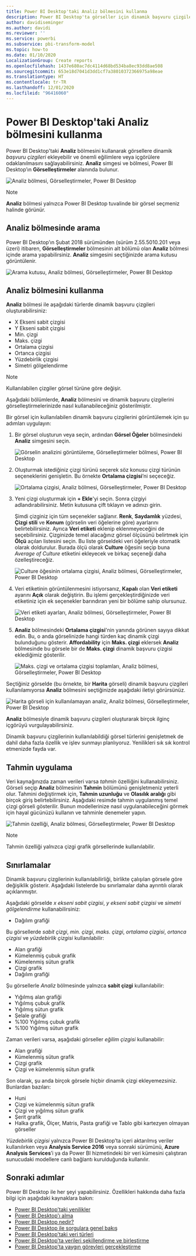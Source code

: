 ```yaml
---
title: Power BI Desktop'taki Analiz bölmesini kullanma
description: Power BI Desktop'ta görseller için dinamik başvuru çizgileri oluşturma
author: davidiseminger
ms.author: davidi
ms.reviewer: ''
ms.service: powerbi
ms.subservice: pbi-transform-model
ms.topic: how-to
ms.date: 01/10/2020
LocalizationGroup: Create reports
ms.openlocfilehash: 1437e680ac7dc4114d68bd534ba8ec93dd8ae508
ms.sourcegitcommit: 653e18d7041d3dd1cf7a38010372366975a98eae
ms.translationtype: HT
ms.contentlocale: tr-TR
ms.lasthandoff: 12/01/2020
ms.locfileid: "96416060"
---
```

# <a name="use-the-analytics-pane-in-power-bi-desktop"></a>Power BI Desktop'taki Analiz bölmesini kullanma

Power BI Desktop'taki **Analiz** bölmesini kullanarak görsellere dinamik *başvuru çizgileri* ekleyebilir ve önemli eğilimlere veya içgörülere odaklanılmasını sağlayabilirsiniz. **Analiz** simgesi ve bölmesi, Power BI Desktop’ın **Görselleştirmeler** alanında bulunur.

![Analiz bölmesi, Görselleştirmeler, Power BI Desktop](media/desktop-analytics-pane/analytics-pane_1.png)

> [!NOTE]
> **Analiz** bölmesi yalnızca Power BI Desktop tuvalinde bir görsel seçmeniz halinde görünür.

## <a name="search-within-the-analytics-pane"></a>Analiz bölmesinde arama

Power BI Desktop’ın Şubat 2018 sürümünden (sürüm 2.55.5010.201 veya üzeri) itibaren, **Görselleştirmeler** bölmesinin alt bölümü olan **Analiz** bölmesi içinde arama yapabilirsiniz. **Analiz** simgesini seçtiğinizde arama kutusu görüntülenir.

![Arama kutusu, Analiz bölmesi, Görselleştirmeler, Power BI Desktop](media/desktop-analytics-pane/analytics-pane_1b.png)

## <a name="use-the-analytics-pane"></a>Analiz bölmesini kullanma

**Analiz** bölmesi ile aşağıdaki türlerde dinamik başvuru çizgileri oluşturabilirsiniz:

* X Ekseni sabit çizgisi
* Y Ekseni sabit çizgisi
* Min. çizgi
* Maks. çizgi
* Ortalama çizgisi
* Ortanca çizgisi
* Yüzdebirlik çizgisi
* Simetri gölgelendirme

> [!NOTE]
> Kullanılabilen çizgiler görsel türüne göre değişir.

Aşağıdaki bölümlerde, **Analiz** bölmesini ve dinamik başvuru çizgilerini görselleştirmelerinizde nasıl kullanabileceğiniz gösterilmiştir.

Bir görsel için kullanılabilen dinamik başvuru çizgilerini görüntülemek için şu adımları uygulayın:

1. Bir görsel oluşturun veya seçin, ardından **Görsel Öğeler** bölmesindeki **Analiz** simgesini seçin.

    ![Görselin analizini görüntüleme, Görselleştirmeler bölmesi, Power BI Desktop](media/desktop-analytics-pane/analytics-pane_2.png)

2. Oluşturmak istediğiniz çizgi türünü seçerek söz konusu çizgi türünün seçeneklerini genişletin. Bu örnekte **Ortalama çizgisi**’ni seçeceğiz.

    ![Ortalama çizgisi, Analiz bölmesi, Görselleştirmeler, Power BI Desktop](media/desktop-analytics-pane/analytics-pane_3.png)

3. Yeni çizgi oluşturmak için **+&nbsp;Ekle**'yi seçin. Sonra çizgiyi adlandırabilirsiniz. Metin kutusuna çift tıklayın ve adınızı girin.

    Şimdi çizginiz için tüm seçenekler sağlanır. **Renk**, **Saydamlık** yüzdesi, **Çizgi stili** ve **Konum** (görselin veri öğelerine göre) ayarlarını belirtebilirsiniz. Ayrıca **Veri etiketi** eklenip eklenmeyeceğini de seçebilirsiniz. Çizginizde temel alacağınız görsel ölçüsünü belirtmek için **Ölçü** açılan listesini seçin. Bu liste görseldeki veri öğeleriyle otomatik olarak doldurulur. Burada ölçü olarak **Culture** öğesini seçip buna *Average of Culture* etiketini ekleyecek ve birkaç seçeneği daha özelleştireceğiz.

    ![Culture öğesinin ortalama çizgisi, Analiz bölmesi, Görselleştirmeler, Power BI Desktop](media/desktop-analytics-pane/analytics-pane_4.png)

4. Veri etiketinin görüntülenmesini istiyorsanız, **Kapalı** olan **Veri etiketi** ayarını **Açık** olarak değiştirin. Bu işlemi gerçekleştirdiğinizde veri etiketiniz için ek seçenekler barındıran yeni bir bölüme sahip olursunuz.

    ![Veri etiketi ayarları, Analiz bölmesi, Görselleştirmeler, Power BI Desktop](media/desktop-analytics-pane/analytics-pane_5.png)

5. **Analiz** bölmesindeki **Ortalama çizgisi**'nin yanında görünen sayıya dikkat edin. Bu, o anda görselinizde hangi türden kaç dinamik çizgi bulunduğunu gösterir. **Affordability** için **Maks. çizgi** eklersek **Analiz** bölmesinde bu görsele bir de **Maks. çizgi** dinamik başvuru çizgisi eklediğimiz gösterilir.

    ![Maks. çizgi ve ortalama çizgisi toplamları, Analiz bölmesi, Görselleştirmeler, Power BI Desktop](media/desktop-analytics-pane/analytics-pane_6.png)

Seçtiğiniz görselde (bu örnekte, bir **Harita** görseli) dinamik başvuru çizgileri kullanılamıyorsa **Analiz** bölmesini seçtiğinizde aşağıdaki iletiyi görürsünüz.

![Harita görseli için kullanılamayan analiz, Analiz bölmesi, Görselleştirmeler, Power BI Desktop](media/desktop-analytics-pane/analytics-pane_7.png)

**Analiz** bölmesiyle dinamik başvuru çizgileri oluşturarak birçok ilginç içgörüyü vurgulayabilirsiniz.

Dinamik başvuru çizgilerinin kullanılabildiği görsel türlerini genişletmek de dahil daha fazla özellik ve işlev sunmayı planlıyoruz. Yenilikleri sık sık kontrol etmenizde fayda var.

## <a name="apply-forecasting"></a>Tahmin uygulama

Veri kaynağınızda zaman verileri varsa *tahmin* özelliğini kullanabilirsiniz. Görseli seçip **Analiz** bölmesinin **Tahmin** bölümünü genişletmeniz yeterli olur. Tahmini değiştirmek için, **Tahmin uzunluğu** ve **Olasılık aralığı** gibi birçok giriş belirtebilirsiniz. Aşağıdaki resimde tahmin uygulanmış temel çizgi görseli gösterilir. Bunun modellerinize nasıl uygulanabileceğini görmek için hayal gücünüzü kullanın ve tahminle denemeler yapın.

![Tahmin özelliği, Analiz bölmesi, Görselleştirmeler, Power BI Desktop](media/desktop-analytics-pane/analytics-pane_8.png)

> [!NOTE]
> Tahmin özelliği yalnızca çizgi grafik görsellerinde kullanılabilir.

## <a name="limitations"></a>Sınırlamalar

Dinamik başvuru çizgilerinin kullanılabilirliği, birlikte çalışılan görsele göre değişiklik gösterir. Aşağıdaki listelerde bu sınırlamalar daha ayrıntılı olarak açıklanmıştır.

Aşağıdaki görselde *x ekseni sabit çizgisi*, *y ekseni sabit çizgisi* ve *simetri gölgelendirme* kullanabilirsiniz:

* Dağılım grafiği

Bu görsellerde *sabit çizgi*, *min. çizgi*, *maks. çizgi*, *ortalama çizgisi*, *ortanca çizgisi* ve *yüzdebirlik çizgisi* kullanılabilir:

* Alan grafiği
* Kümelenmiş çubuk grafik
* Kümelenmiş sütun grafik
* Çizgi grafik
* Dağılım grafiği

Şu görsellerle *Analiz* bölmesinde yalnızca **sabit çizgi** kullanılabilir:

* Yığılmış alan grafiği
* Yığılmış çubuk grafik
* Yığılmış sütun grafik
* Şelale grafiği
* %100 Yığılmış çubuk grafik
* %100 Yığılmış sütun grafik

Zaman verileri varsa, aşağıdaki görseller *eğilim çizgisi* kullanabilir:

* Alan grafiği
* Kümelenmiş sütun grafik
* Çizgi grafik
* Çizgi ve kümelenmiş sütun grafik

Son olarak, şu anda birçok görsele hiçbir dinamik çizgi ekleyemezsiniz. Bunlardan bazıları:

* Huni
* Çizgi ve kümelenmiş sütun grafik
* Çizgi ve yığılmış sütun grafik
* Şerit grafik
* Halka grafik, Ölçer, Matris, Pasta grafiği ve Tablo gibi kartezyen olmayan görseller

*Yüzdebirlik çizgisi* yalnızca Power BI Desktop’ta içeri aktarılmış veriler kullanılırken veya **Analysis Service 2016** veya sonraki sürümünü, **Azure Analysis Services**’i ya da Power BI hizmetindeki bir veri kümesini çalıştıran sunucudaki modellere canlı bağlantı kurulduğunda kullanılır.

## <a name="next-steps"></a>Sonraki adımlar

Power BI Desktop ile her şeyi yapabilirsiniz. Özellikleri hakkında daha fazla bilgi için aşağıdaki kaynaklara bakın:

* [Power BI Desktop'taki yenilikler](../fundamentals/desktop-latest-update.md)
* [Power BI Desktop'ı alma](../fundamentals/desktop-get-the-desktop.md)
* [Power BI Desktop nedir?](../fundamentals/desktop-what-is-desktop.md)
* [Power BI Desktop ile sorgulara genel bakış](desktop-query-overview.md)
* [Power BI Desktop'taki veri türleri](../connect-data/desktop-data-types.md)
* [Power BI Desktop'ta verileri şekillendirme ve birleştirme](../connect-data/desktop-shape-and-combine-data.md)
* [Power BI Desktop'ta yaygın görevleri gerçekleştirme](desktop-common-query-tasks.md)
